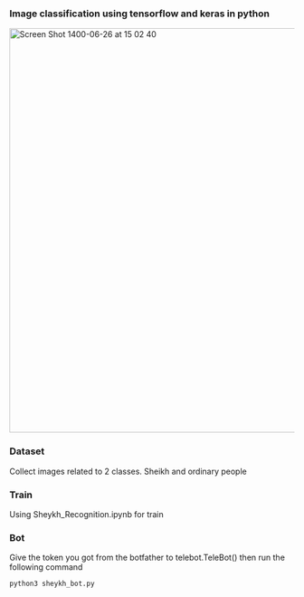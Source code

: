 ### Image classification using tensorflow and keras in python

<img width="714" alt="Screen Shot 1400-06-26 at 15 02 40" src="https://user-images.githubusercontent.com/72157067/133768995-3e3eef43-04d0-4aba-8016-0afacc44423d.png">

### Dataset
Collect images related to 2 classes. Sheikh and ordinary people

### Train
Using Sheykh_Recognition.ipynb for train

### Bot
Give the token you got from the botfather to telebot.TeleBot()
then run the following command 
```
python3 sheykh_bot.py
```
